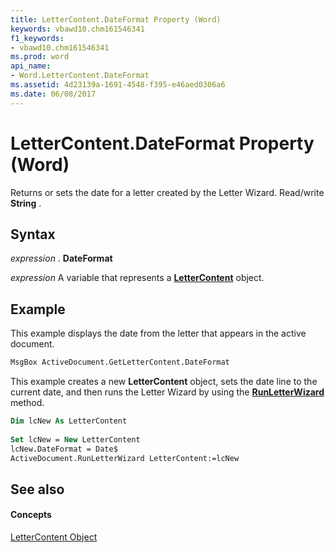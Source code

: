 ```yaml
---
title: LetterContent.DateFormat Property (Word)
keywords: vbawd10.chm161546341
f1_keywords:
- vbawd10.chm161546341
ms.prod: word
api_name:
- Word.LetterContent.DateFormat
ms.assetid: 4d23139a-1691-4548-f395-e46aed0306a6
ms.date: 06/08/2017
---
```



# LetterContent.DateFormat Property (Word)

Returns or sets the date for a letter created by the Letter Wizard. Read/write **String** .


## Syntax

 _expression_ . **DateFormat**

 _expression_ A variable that represents a **[LetterContent](lettercontent-object-word.md)** object.


## Example

This example displays the date from the letter that appears in the active document.


```vb
MsgBox ActiveDocument.GetLetterContent.DateFormat
```

This example creates a new **LetterContent** object, sets the date line to the current date, and then runs the Letter Wizard by using the **[RunLetterWizard](document-runletterwizard-method-word.md)** method.




```vb
Dim lcNew As LetterContent 
 
Set lcNew = New LetterContent 
lcNew.DateFormat = Date$ 
ActiveDocument.RunLetterWizard LetterContent:=lcNew
```


## See also


#### Concepts


[LetterContent Object](lettercontent-object-word.md)

